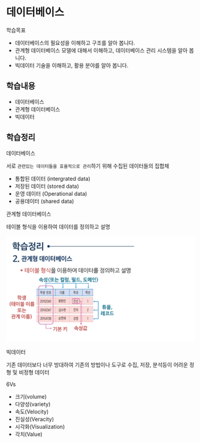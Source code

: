 

# 데이터베이스



학습목표

* 데이터베이스의 필요성을 이해하고 구조를 알아 봅니다.
* 관계형 데이터베이스 모델에 대해서 이해하고, 데이터베이스 관리 시스템을 알아 봅니다.
* 빅데이터 기술을 이해하고, 활용 분야를 알아 봅니다.



## 학습내용

* 데이터베이스
* 관계형 데이터베이스
* 빅데이터











## 학습정리

데이터베이스

서로 `관련있는 데이터들을 효율적으로 관리`하기 위해 수집된 데이터들의 집합체

* 통합된 데이터 (intergrated data)
* 저장된 데이터 (stored data)
* 운영 데이터 (Operational data)
* 공용데이터 (shared data)



관계형 데이터베이스

테이블 형식을 이용하여 데이터를 정의하고 설명



![컴퓨터학개론_6강_페이지_66](./img/컴퓨터학개론_6강_페이지_66.png)

빅데이터

기존 데이터보다 너무 방대하여 기존의 방법이나 도구로 수집, 저장, 분석등이 어려운 정형 및 비정형 데이터



6Vs

* 크기(volume)
* 다양성(variety)
* 속도(Velocity)
* 진실성(Veracity)
* 시각화(Visualization)
* 각치(Value)



